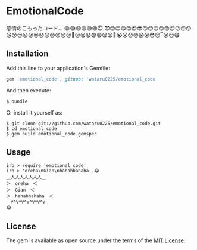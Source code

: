# EmotionalCode
感情のこもったコード...
😁😂😃😄😅😆😇 😈😉😊😋😌😍😎😏😐😑😒😓😔😕😖😗😘😙😚😛😜😝😞😟😠😡😢😣😤😥😦😧😨😩😪😫😬😭😮😯😰😱😲😳😴😵😶😷 
## Installation

Add this line to your application's Gemfile:

```ruby
gem 'emotional_code', github: 'wataru0225/emotional_code'
```

And then execute:

    $ bundle

Or install it yourself as:

    $ git clone git://github.com/wataru0225/emotional_code.git 
    $ cd emotional_code
    $ gem build emotional_code.gemspec

## Usage

```
irb > require 'emotional_code'
irb > 'oreha\nGian\nhahahhahaha'.😂
＿人人人人人人人＿
＞　oreha　＜
＞　Gian　＜
＞　hahahhahaha　＜
￣Y^Y^Y^Y^Y^Y^Y￣
😂

```


## License

The gem is available as open source under the terms of the [MIT License](http://opensource.org/licenses/MIT).

